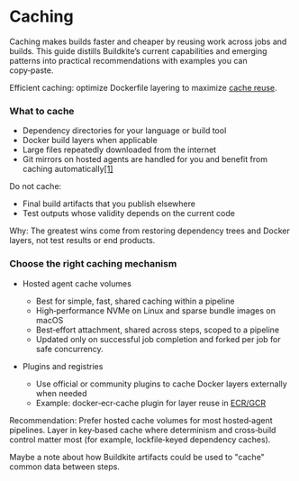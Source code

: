 # Caching

Caching makes builds faster and cheaper by reusing work across jobs and builds. This guide distills Buildkite’s current capabilities and emerging patterns into practical recommendations with examples you can copy‑paste.

Efficient caching: optimize Dockerfile layering to maximize [cache reuse](https://docs.docker.com/build/cache/).

### What to cache

- Dependency directories for your language or build tool
- Docker build layers when applicable
- Large files repeatedly downloaded from the internet
- Git mirrors on hosted agents are handled for you and benefit from caching automatically[[1]](https://buildkite.com/docs/pipelines/hosted-agents/cache-volumes)

Do not cache:

- Final build artifacts that you publish elsewhere
- Test outputs whose validity depends on the current code

Why: The greatest wins come from restoring dependency trees and Docker layers, not test results or end products.

### Choose the right caching mechanism

- Hosted agent cache volumes

    * Best for simple, fast, shared caching within a pipeline
    * High‑performance NVMe on Linux and sparse bundle images on macOS
    * Best‑effort attachment, shared across steps, scoped to a pipeline
    * Updated only on successful job completion and forked per job for safe concurrency.

- Plugins and registries
    * Use official or community plugins to cache Docker layers externally when needed
    * Example: docker‑ecr‑cache plugin for layer reuse in [ECR/GCR](https://github.com/seek-oss/docker-ecr-cache-buildkite-plugin)

Recommendation: Prefer hosted cache volumes for most hosted‑agent pipelines. Layer in key‑based cache where determinism and cross‑build control matter most (for example, lockfile‑keyed dependency caches).

Maybe a note about how Buildkite artifacts could be used to "cache" common data between steps.
